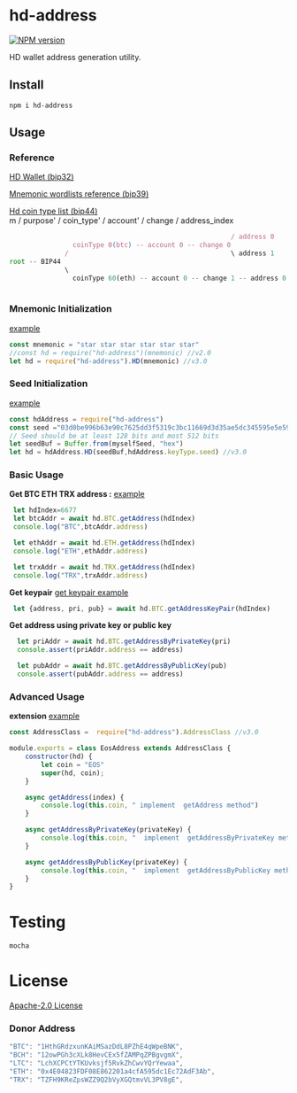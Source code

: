 # hd-address
[![NPM version](https://img.shields.io/npm/v/hd-address?style=flat-square)](https://www.npmjs.com/package/hd-address)

HD wallet address generation utility.

## Install
```
npm i hd-address
```
## Usage
### Reference 
[HD Wallet (bip32)](https://github.com/bitcoin/bips/blob/master/bip-0032/derivation.png)

[Mnemonic wordlists reference (bip39)](https://github.com/bitcoin/bips/blob/master/bip-0039/bip-0039-wordlists.md) 

[Hd coin type list (bip44)]( https://github.com/satoshilabs/slips/blob/master/slip-0044.md)  
m / purpose' / coin_type' / account' / change / address_index
```js
                                                        / address 0
                coinType 0(btc) -- account 0 -- change 0  
              /                                         \ address 1
root -- BIP44 
              \
                coinType 60(eth) -- account 0 -- change 1 -- address 0
                          
```
 

### Mnemonic Initialization
 [example](./example/mnemonic.js) 
```javascript
const mnemonic = "star star star star star star"
//const hd = require("hd-address")(mnemonic) //v2.0
let hd = require("hd-address").HD(mnemonic) //v3.0

```


### Seed Initialization 
 [example](./example/seed.js) 

```javascript 
const hdAddress = require("hd-address")
const seed ="03d0be996b63e90c7625dd3f5319c3bc11669d3d35ae5dc345595e5e59be74084f"
// Seed should be at least 128 bits and most 512 bits
let seedBuf = Buffer.from(myselfSeed, "hex")
let hd = hdAddress.HD(seedBuf,hdAddress.keyType.seed) //v3.0

```


### Basic Usage


**Get BTC ETH TRX address :**
 [example](./example/mnemonic.js) 
```javascript
 let hdIndex=6677
 let btcAddr = await hd.BTC.getAddress(hdIndex)
 console.log("BTC",btcAddr.address)

 let ethAddr = await hd.ETH.getAddress(hdIndex)
 console.log("ETH",ethAddr.address)

 let trxAddr = await hd.TRX.getAddress(hdIndex)
 console.log("TRX",trxAddr.address)
```

**Get keypair**   [get keypair example](./test/index.getkeypair.test.js)
```js
 let {address, pri, pub} = await hd.BTC.getAddressKeyPair(hdIndex)
```

**Get address using private key or public key**
```js
  let priAddr = await hd.BTC.getAddressByPrivateKey(pri)
  console.assert(priAddr.address == address)

  let pubAddr = await hd.BTC.getAddressByPublicKey(pub)
  console.assert(pubAddr.address == address)
```

### Advanced Usage
**extension**  [example](./example/extension/index.js) 
```js 
const AddressClass =  require("hd-address").AddressClass //v3.0

module.exports = class EosAddress extends AddressClass {
    constructor(hd) {
        let coin = "EOS"
        super(hd, coin);
    }

    async getAddress(index) {
        console.log(this.coin, " implement  getAddress method")
    }

    async getAddressByPrivateKey(privateKey) {
        console.log(this.coin, "  implement  getAddressByPrivateKey method")
    }

    async getAddressByPublicKey(privateKey) {
        console.log(this.coin, "  implement  getAddressByPublicKey method")
    }
}
```

# Testing

```shell
mocha 
```

# License

[Apache-2.0 License](./LICENSE)

### Donor Address
```js
"BTC": "1HthGRdzxunKAiMSazDdL8PZhE4qWpeBNK", 
"BCH": "12owPGh3cXLk8HevCEx5fZAMPqZPBgvgmX",
"LTC": "LchXCPCtYTKUvksjf5RvkZhCwvYQrYewaa",
"ETH": "0x4E04823FDF08E862201a4cfA595dc1Ec72AdF3Ab",
"TRX": "TZFH9KReZpsWZZ9Q2bVyXGQtmvVL3PV8gE",
```
